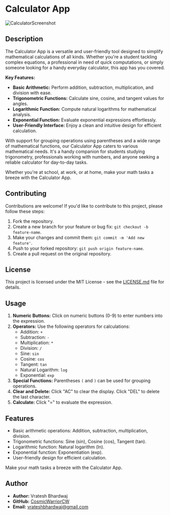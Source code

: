 # Calculator App
![CalculatorScreenshot](https://github.com/CosmicWarriorCW/Calculator/assets/102753634/53a5bafd-020d-4aaf-908a-99a19af01045)

## Description

The Calculator App is a versatile and user-friendly tool designed to simplify mathematical calculations of all kinds. Whether you're a student tackling complex equations, a professional in need of quick computations, or simply someone looking for a handy everyday calculator, this app has you covered.

**Key Features:**

- **Basic Arithmetic:** Perform addition, subtraction, multiplication, and division with ease.
- **Trigonometric Functions:** Calculate sine, cosine, and tangent values for angles.
- **Logarithmic Function:** Compute natural logarithms for mathematical analysis.
- **Exponential Function:** Evaluate exponential expressions effortlessly.
- **User-Friendly Interface:** Enjoy a clean and intuitive design for efficient calculation.

With support for grouping operations using parentheses and a wide range of mathematical functions, our Calculator App caters to various mathematical needs. It's a handy companion for students studying trigonometry, professionals working with numbers, and anyone seeking a reliable calculator for day-to-day tasks.

Whether you're at school, at work, or at home, make your math tasks a breeze with the Calculator App.

## Contributing

Contributions are welcome! If you'd like to contribute to this project, please follow these steps:

1. Fork the repository.
2. Create a new branch for your feature or bug fix: `git checkout -b feature-name`.
3. Make your changes and commit them: `git commit -m 'Add new feature'`.
4. Push to your forked repository: `git push origin feature-name`.
5. Create a pull request on the original repository.

## License

This project is licensed under the MIT License - see the [LICENSE.md](LICENSE.md) file for details.

## Usage

1. **Numeric Buttons:** Click on numeric buttons (0-9) to enter numbers into the expression.
2. **Operators:** Use the following operators for calculations:
   - Addition: `+`
   - Subtraction: `-`
   - Multiplication: `*`
   - Division: `/`
   - Sine: `sin`
   - Cosine: `cos`
   - Tangent: `tan`
   - Natural Logarithm: `log`
   - Exponential: `exp`
3. **Special Functions:** Parentheses `(` and `)` can be used for grouping operations.
4. **Clear and Delete:** Click "AC" to clear the display. Click "DEL" to delete the last character.
5. **Calculate:** Click "=" to evaluate the expression.

## Features

- Basic arithmetic operations: Addition, subtraction, multiplication, division.
- Trigonometric functions: Sine (sin), Cosine (cos), Tangent (tan).
- Logarithmic function: Natural logarithm (ln).
- Exponential function: Exponentiation (exp).
- User-friendly design for efficient calculation.

Make your math tasks a breeze with the Calculator App.

## Author

- **Author:** Vratesh Bhardwaj
- **GitHub:** [CosmicWarriorCW](https://github.com/CosmicWarriorCW)
- **Email:** vrateshbhardwaj@gmail.com
